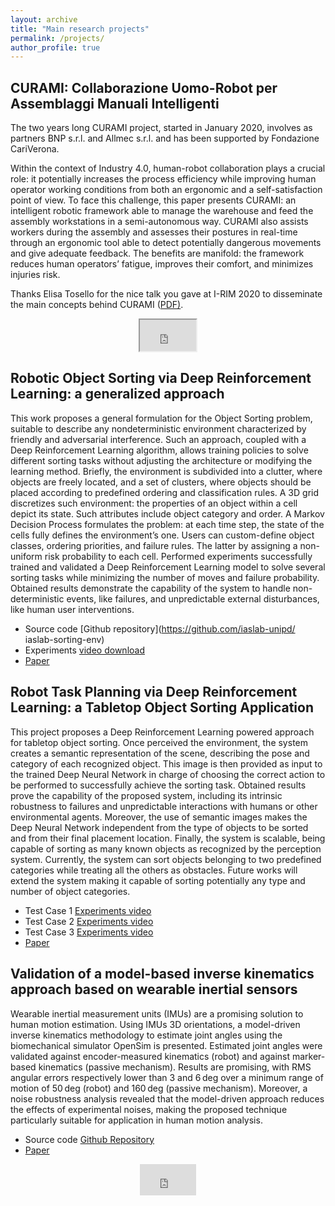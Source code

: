 ```yaml
---
layout: archive
title: "Main research projects"
permalink: /projects/
author_profile: true
---
```


## CURAMI: Collaborazione Uomo-Robot per Assemblaggi Manuali Intelligenti

The two years long CURAMI project, started in January 2020, involves as partners BNP s.r.l. and Allmec s.r.l. and has been supported by Fondazione CariVerona.

Within the context of Industry 4.0, human-robot collaboration plays a crucial role: it potentially increases the process efficiency while improving human operator working conditions from both an ergonomic and a self-satisfaction point of view. To face this challenge, this paper presents CURAMI: an intelligent robotic framework able to manage the warehouse and feed the assembly workstations in a semi-autonomous way. CURAMI also assists workers during the assembly and assesses their postures in real-time through an ergonomic tool able to detect potentially dangerous movements and give adequate feedback. The benefits are manifold: the framework reduces human operators’ fatigue, improves their comfort, and minimizes injuries risk.

Thanks Elisa Tosello for the nice talk you gave at I-RIM 2020 to disseminate the main concepts behind CURAMI ([PDF)](https://i-rim.it/wp-content/uploads/2020/12/I-RIM_2020_paper_23.pdf).

<html>
<body>
<p align="center">
<iframe width="90" height="50" src="https://www.youtube.com/embed/Ka7OCKw8xDw?t=1" allow="accelerometer, autoplay; encrypted-media; gyroscope; picture-in-picture" allowfullscreen>
</iframe>
  </p>
</body>
</html>

## Robotic Object Sorting via Deep Reinforcement Learning: a generalized approach

This work proposes a general formulation for the Object Sorting problem, suitable to describe any nondeterministic environment characterized by friendly and adversarial interference. Such an approach, coupled with a Deep Reinforcement Learning algorithm, allows training policies to solve different sorting tasks without adjusting the architecture or modifying the learning method. Briefly, the environment is subdivided into a clutter, where objects are freely located, and a set of clusters, where objects should be placed according to predefined ordering and classification rules. A 3D grid discretizes such environment: the properties of an object within a cell depict its state. Such attributes include object category and order. A Markov Decision Process formulates the problem: at each time step, the state of the cells fully defines the environment’s one. Users can custom-define object classes, ordering priorities, and failure rules. The latter by assigning a non-uniform risk probability to each cell. Performed experiments successfully trained and validated a Deep Reinforcement Learning model to solve several sorting tasks while minimizing the number of moves and failure probability. Obtained results demonstrate the capability of the system to handle non-deterministic events, like failures, and unpredictable external disturbances, like human user interventions.

- Source code [Github repository](https://github.com/iaslab-unipd/ iaslab-sorting-env)
- Experiments [video download](https://doi.org/10.5281/zenodo.3961813) 
- [Paper](https://doi.org/10.1109/RO-MAN47096.2020.9223484)

## Robot Task Planning via Deep Reinforcement Learning: a Tabletop Object Sorting Application

This project proposes a Deep Reinforcement Learning powered approach for tabletop object sorting. Once perceived the environment, the system creates a semantic representation of the scene, describing the pose and category of each recognized object. This image is then provided as input to the trained Deep Neural Network in charge of choosing the correct action to be performed to successfully achieve the sorting task. Obtained results prove the capability of the proposed system, including its intrinsic robustness to failures and unpredictable interactions with humans or other environmental agents. Moreover, the use of semantic images makes the Deep Neural Network independent from the type of objects to be sorted and from their final placement location. Finally, the system is scalable, being capable of sorting as many known objects as recognized by the perception system. Currently, the system can sort objects belonging to two predefined categories while treating all the others as obstacles. Future works will extend the system making it capable of sorting potentially any type and number of object categories.

- Test Case 1 [Experiments video](https://cloud.dei.unipd.it/index.php/s/HDifQco4js292Jf?path=%2FCase1) 
- Test Case 2 [Experiments video](https://cloud.dei.unipd.it/index.php/s/HDifQco4js292Jf?path=%2FCase2)
- Test Case 3 [Experiments video](https://cloud.dei.unipd.it/index.php/s/HDifQco4js292Jf?path=%2FCase3)
- [Paper](https://doi.org/10.1109/SMC.2019.8914278)


## Validation of a model-based inverse kinematics approach based on wearable inertial sensors

Wearable inertial measurement units (IMUs) are a promising solution to human motion estimation. Using IMUs 3D orientations, a model-driven inverse kinematics methodology to estimate joint angles using the biomechanical simulator OpenSim is presented. Estimated joint angles were validated against encoder-measured kinematics (robot) and against marker-based kinematics (passive mechanism). Results are promising, with RMS angular errors respectively lower than 3 and 6 deg over a minimum range of motion of 50 deg (robot) and 160 deg (passive mechanism). Moreover, a noise robustness analysis revealed that the model-driven approach reduces the effects of experimental noises, making the proposed technique particularly suitable for application in human motion analysis.

- Source code [Github Repository](https://github.com/RehabEngGroup/ob-ik-opensim-plugin)
- [Paper](https://doi.org/10.1080/10255842.2018.1522532)

<html>
<body>

  <p align="center">
<iframe width="90" height="50" src="https://www.youtube.com/embed/OFAzwUmXdIA" frameborder="0" allow="accelerometer; autoplay; clipboard-write; encrypted-media; gyroscope; picture-in-picture" allowfullscreen></iframe>
 </p>
</body>
</html>
